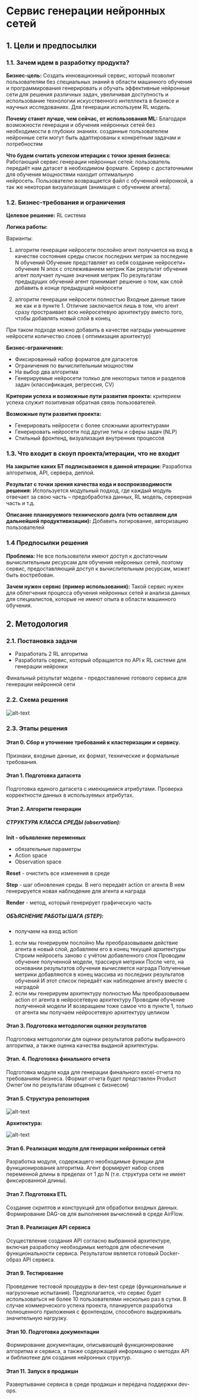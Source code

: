 # **Сервис генерации нейронных сетей**
## **1. Цели и предпосылки**
### **1.1. Зачем идем в разработку продукта?**
**Бизнес-цель:** Создать инновационный сервис, который позволит пользователям без специальных знаний в области машинного обучения и программирования генерировать и обучать эффективные нейронные сети для решения различных задач, увеличивая доступность и использование технологии искусственного интеллекта в бизнесе и научных исследованиях. Для генерации используем RL модель.

**Почему станет лучше, чем сейчас, от использования ML:** Благодаря возможности генерации и обучения нейронных сетей без необходимости в глубоких знаниях. созданные пользователем нейронные сети могут быть адаптированы к конкретным задачам и потребностям

**Что будем считать успехом итерации с точки зрения бизнеса:** Работающий сервис генерации нейронных сетей: пользователь передаёт нам датасет в необходимом формате. Сервер с достаточными для обучения мощностями находит оптимальную нейросеть. Пользователю возвращается файл с обученной нейронкой, а так же некоторая визуализация (анимация с обучением агента).
### **1.2. Бизнес-требования и ограничения**
**Целевое решение:** RL система

**Логика работы:**

Варианты:
1) алгоритм генерации нейросети послойно
агент получается на вход в качестве состояния среды список последних метрик за последние N обучений Обучение представляет из себя создание нейросети+ обучение N эпох с отслеживанием метрик Как результат обучения агент получает лучшие значения метрик
По результатам предыдущих обучений агент принимает решение о том, как слой добавить в конце предыдущей нейросети

2) алгоритм генерации нейросети полностью
Входные данные такие же как и в пункте 1. Отличие заключается лишь в том, что агент сразу простраивает всю нейросетевую архитектуру вместо того, чтобы добавлять новый слой в конец

При таком подходе можно добавить в качестве награды уменьшение нейросети количество слоев ( оптимизация архитектур)

**Бизнес-ограничения:**

- Фиксированный набор форматов для датасетов
- Ограничения по вычислительным мощностям
- На выбор два алгоритма
- Генерируемые нейросети толкьо для некоторых типов и разделов задач (классификация, регрессия, CV)

**Критерии успеха и возможные пути развития проекта:** критерием успеха служит позитивная обратная связь пользователей.

**Возможные пути развития проекта:**
- Генерировать нейросети с более сложными архитектурами
- Генерировать нейросети под другие типы и сферы задач (NLP)
- Стильный фронтенд, визуализация внутренних процессов

### **1.3. Что входит в скоуп проекта/итерации, что не входит**
**На закрытие каких БТ подписываемся в данной итерации:** Разработка алгоритмов, API, сервера, деплой.

**Результат с точки зрения качества кода и воспроизводимости решения:**
Используется модульный подход, где каждый модуль отвечает за свою часть – предобработка данных, RL модель, серверная часть и т.д.

**Описание планируемого технического долга (что оставляем для дальнейшей продуктивизации):** Добавить логирование, авторизацию пользователей
### **1.4 Предпосылки решения**
**Проблема:**
Не все пользователи имеют доступ к достаточным вычислительным ресурсам для обучения нейронных сетей, поэтому сервис, предоставляющий доступ к вычислительным ресурсам, может быть востребован.

**Зачем нужен сервис (пример использования):**
Такой сервис нужен для облегчения процесса обучения нейронных сетей и анализа данных для специалистов, которые не имеют опыта в области машинного обучения.
## **2. Методология**
### **2.1. Постановка задачи**
- Разработать 2 RL алгоритма
- Разработать сервис, который обращается по API к RL системе для генерации нейронки 

Финальный результат модели - предоставление готового сервиса для генерации нейронной сети
 
### **2.2. Схема решения** 
![alt-text](./misc/photo_5372951766460649446_y.jpg)

### **2.3. Этапы решения**
 
#### **Этап 0. Сбор и уточнение требований к кластеризации и сервису.**
Признаки, входные данные, их формат, технические и формальные требования. 
  
#### **Этап 1. Подготовка датасета**
Подготовка единого датасета с имеющимися атрибутами. Проверка корректности данных в используемых атрибутах. 
 
#### **Этап 2. Алгоритм генерации**
##### **СТРУКТУРА КЛАССА СРЕДЫ (observation):**
**Init - объявление переменных**
- обязательные параметры
- Action space
- Observation space

**Reset** - очистить все изменения в среде

**Step** - шаг обновления среды. В него передаёт action от агента В нем генерируется новая наблюдение для агента и награда

**Render** - метод, который генерирует графическую часть

##### **ОБЪЯСНЕНИЕ РАБОТЫ ШАГА (STEP):**
- получаем на вход action
1) если мы генерируем послойно
Мы преобразовываем действие агента в новый слой, добавляем его в конец текущей архитектуры Строим нейросеть заново с учётом добавленного слоя Проводим обучение полученной модели, трассируя метрики После чего, на основании результатов обучения вычисляется награда Полученные метрики добавляются в конец массива из последних результатов обучений И этот список передаёт как наблюдение агенту вместе с наградой
2) если мы генерируем архитектуру полностью
Мы преобразовываем action от агента в нейросетевую архитектуру Проводим обучение полученной модели И возвращаем тоже самое что в пункте 1, только от агента мы получаем нейросетевую архитектуру целиком
 
#### **Этап 3. Подготовка методологии оценки результатов**
Подготовка методологии для оценки результатов работы выбранного алгоритма, а также оценка качества выданой архитектуры. 
 
#### **Этап. 4. Подготовка финального отчета**
Подготовка модуля кода для генерации финального excel-отчета по требованиям бизнеса. (Формат отчета будет представлен Product Owner’ом по результатам общения с бизнесом)
 
#### **Этап 5. Структура репозитория**

![alt-text](./misc/photo_5372951766460649364_y.jpg)

**Архитектура:**

![alt-text](./misc/photo_5372951766460649316_x.jpg)

#### **Этап 6. Реализация модуля для генерации нейронных сетей**
Разработка модуля, содержащего необходимые функции для функционирования алгоритма. Агент формирует набор слоев переменной длины в пределах от 1 до N (т.е. структура сети не имеет фиксированной длины).

#### **Этап 7. Подготовка ETL**
Создание скриптов и конструкций для обработки входных данных. Формирование DAG-ов для выполнения вычислений в среде AirFlow.

#### **Этап 8. Реализация API сервиса**
Осуществление создания API согласно выбранной архитектуре, включая разработку необходимых методов для обеспечения функциональности сервиса. Результатом является готовый Docker-образ API сервиса.

#### **Этап 9. Тестирование**
Проведение тестовой процедуры в dev-test среде (функциональные и нагрузочные испытания). Предполагается, что сервис будет использоваться не более 10 пользователями несколько раз в сутки. В случае коммерческого успеха проекта, планируется разработка полноценного приложения с фронтендом, способного выдерживать значительную нагрузку.

#### **Этап 10. Подготовка документации**
Формирование документации, описывающей функционирование алгоритма и сервиса, а также содержащей информацию о методах API и библиотеке для создания нейронных структур.

#### **Этап 11. Запуск в продакшн**
Развертывание сервиса в среде продакшн и передача поддержки dev-ops.